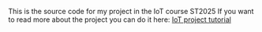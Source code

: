 This is the source code for my project in the IoT course ST2025
If you want to read more about the project you can do it here: [IoT project tutorial](https://hackmd.io/@maya-mk226ce/H1w7NJD4gx) 
 
 
